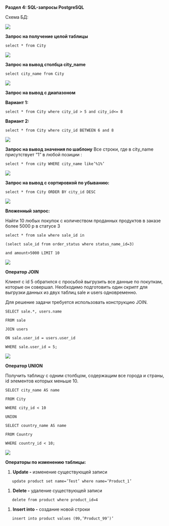 ﻿**Раздел 4: SQL-запросы PostgreSQL**

Схема БД:

![](assets/Aspose.Words.2c1113b4-4244-4ee8-aca0-3ac353e41cb5.001.png)

**Запрос на получение целой таблицы**
```
select * from City
```
![](assets/Aspose.Words.2c1113b4-4244-4ee8-aca0-3ac353e41cb5.002.png)

**Запрос на вывод столбца city\_name**
```
select city_name from City
```
![](assets/Aspose.Words.2c1113b4-4244-4ee8-aca0-3ac353e41cb5.003.png)


**Запрос на вывод с диапазоном**

**Вариант 1:** 
```
select * from City where city_id > 5 and city_id<= 8
```
**Вариант 2:** 
```
select * from City where city_id BETWEEN 6 and 8
```
![](assets/Aspose.Words.2c1113b4-4244-4ee8-aca0-3ac353e41cb5.004.png)

**Запрос на вывод значения по шаблону** 
Все строки, где в city\_name присутствует “1” в любой позиции :
```
select * from city WHERE city_name like’%1%’ 
```
![](assets/Aspose.Words.2c1113b4-4244-4ee8-aca0-3ac353e41cb5.005.png)

**Запрос на вывод с сортировкой по убыванию:**
```
select * from City ORDER BY city_id DESC
```
![](assets/Aspose.Words.2c1113b4-4244-4ee8-aca0-3ac353e41cb5.006.png)

**Вложенный запрос:**

Найти 10 любых покупок с количеством проданных продуктов в заказе более 5000 р в статусе 3
```
select * from sale where sale_id in 

(select sale_id from order_status where status_name_id=3) 

and amount>5000 LIMIT 10
```
![](assets/Aspose.Words.2c1113b4-4244-4ee8-aca0-3ac353e41cb5.007.png)


**Оператор JOIN**

Клиент с id 5 обратился с просьбой выгрузить все данные по покупкам, которые он совершал. Необходимо подготовить один скрипт для выгрузки данных из двух таблиц sale и users одновременно. 

Для решение задачи требуется использовать конструкцию JOIN.
```
SELECT sale.*, users.name

FROM sale

JOIN users 

ON sale.user_id = users.user_id

WHERE sale.user_id = 5;
```
![](assets/Aspose.Words.2c1113b4-4244-4ee8-aca0-3ac353e41cb5.008.png)

**Оператор UNION**

Получить таблицу с одним столбцом, содержащим все города и страны, id элементов которых меньше 10.
```
SELECT city_name AS name

FROM City

WHERE city_id < 10

UNION

SELECT country_name AS name

FROM Country

WHERE country_id < 10;
```
![](assets/Aspose.Words.2c1113b4-4244-4ee8-aca0-3ac353e41cb5.009.png)


**Операторы по изменению таблицы:**

1) **Update -** изменение существующей записи
```
   update product set name=’Test’ where name=’Product_1’
```
1) **Delete -** удаление существующей записи
```
   delete from product where product_id=4
```
1) **Insert into -** создание новой строки
```
   insert into product values (99,’Product_99’)’
```
